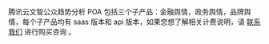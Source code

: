 腾讯云文智公众趋势分析 POA 包括三个子产品：金融舆情，政务舆情，品牌舆情，每个子产品均有 saas 版本和 api 版本，如果您想了解相关计费说明，请 [联系我们](https://cloud.tencent.com/about/connect) 进行购买咨询 。
